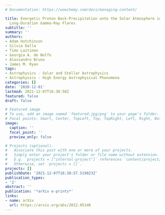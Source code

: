 ```yaml
---
# Documentation: https://wowchemy.com/docs/managing-content/

title: Energetic Proton Back-Precipitation onto the Solar Atmosphere in Relation to
  Long-Duration Gamma-Ray Flares
subtitle: ''
summary: ''
authors:
- Adam Hutchinson
- Silvia Dalla
- Timo Laitinen
- Georgia A. de Nolfo
- Alessandro Bruno
- James M. Ryan
tags:
- Astrophysics - Solar and Stellar Astrophysics
- Astrophysics - High Energy Astrophysical Phenomena
categories: []
date: '2020-12-01'
lastmod: 2021-12-07T16:38:58Z
featured: false
draft: false

# Featured image
# To use, add an image named `featured.jpg/png` to your page's folder.
# Focal points: Smart, Center, TopLeft, Top, TopRight, Left, Right, BottomLeft, Bottom, BottomRight.
image:
  caption: ''
  focal_point: ''
  preview_only: false

# Projects (optional).
#   Associate this post with one or more of your projects.
#   Simply enter your project's folder or file name without extension.
#   E.g. `projects = ["internal-project"]` references `content/project/deep-learning/index.md`.
#   Otherwise, set `projects = []`.
projects: []
publishDate: '2021-12-07T16:38:57.519023Z'
publication_types:
- '2'
abstract: ''
publication: '*arXiv e-prints*'
links:
- name: arXiv
  url: https://arxiv.org/abs/2012.05146
---
```

